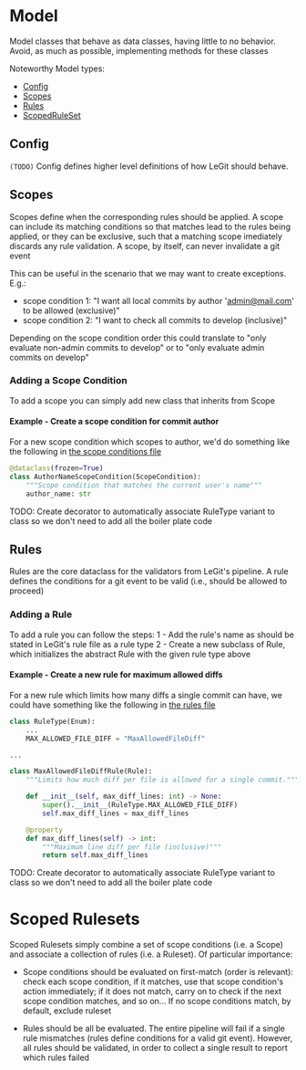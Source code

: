 # Model

Model classes that behave as data classes, having little to no behavior. Avoid, as much as possible, implementing methods for these classes

Noteworthy Model types:

 - [Config](#config)
 - [Scopes](#scopes)
 - [Rules](#rules)
 - [ScopedRuleSet](#scoped-rule-sets)

## Config

`(TODO)` Config defines higher level definitions of how LeGit should behave.

## Scopes

Scopes define when the corresponding rules should be applied. A scope can include its matching conditions so that matches lead to the rules being applied, or they can be exclusive, such that a matching scope imediately discards any rule validation. A scope, by itself, can never invalidate a git event

This can be useful in the scenario that we may want to create exceptions. E.g.:
 - scope condition 1: "I want all local commits by author 'admin@mail.com' to be allowed (exclusive)"
 - scope condition 2: "I want to check all commits to develop (inclusive)"

Depending on the scope condition order this could translate to "only evaluate non-admin commits to develop" or to "only evaluate admin commits on develop"

### Adding a Scope Condition

To add a scope you can simply add new class that inherits from Scope

#### Example - Create a scope condition for commit author

For a new scope condition which scopes to author, we'd do something like the following in [the scope conditions file](./scopes_conditions.py)

```python
@dataclass(frozen=True)
class AuthorNameScopeCondition(ScopeCondition):
    """Scope condition that matches the current user's name"""
    author_name: str
```

TODO: Create decorator to automatically associate RuleType variant to class so we don't need to add all the boiler plate code

## Rules

Rules are the core dataclass for the validators from LeGit's pipeline. A rule defines the conditions for a git event to be valid (i.e., should be allowed to proceed)

### Adding a Rule

To add a rule you can follow the steps:
 1 - Add the rule's name as should be stated in LeGit's rule file as a rule type
 2 - Create a new subclass of Rule, which initializes the abstract Rule with the given rule type above

#### Example - Create a new rule for maximum allowed diffs

For a new rule which limits how many diffs a single commit can have, we could have something like the following in [the rules file](./rules.py)

```python
class RuleType(Enum):
    ...
    MAX_ALLOWED_FILE_DIFF = "MaxAllowedFileDiff"

...

class MaxAllowedFileDiffRule(Rule):
    """Limits how much diff per file is allowed for a single commit."""

    def __init__(self, max_diff_lines: int) -> None:
        super().__init__(RuleType.MAX_ALLOWED_FILE_DIFF)
        self.max_diff_lines = max_diff_lines

    @property
    def max_diff_lines(self) -> int:
        """Maximum line diff per file (inclusive)"""
        return self.max_diff_lines
```

TODO: Create decorator to automatically associate RuleType variant to class so we don't need to add all the boiler plate code

# Scoped Rulesets

Scoped Rulesets simply combine a set of scope conditions (i.e. a Scope) and associate a collection of rules (i.e. a Ruleset). Of particular importance:
 - Scope conditions should be evaluated on first-match (order is relevant): check each scope condition, if it matches, use that scope condition's action immediately; if it does not match, carry on to check if the next scope condition matches, and so on... If no scope conditions match, by default, exclude ruleset

 - Rules should be all be evaluated. The entire pipeline will fail if a single rule mismatches (rules define conditions for a valid git event). However, all rules should be validated, in order to collect a single result to report which rules failed